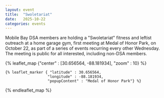 ```yaml
---
layout: event
title:  "Swoletariat"
date:   2025-10-22
categories: events
---
```


Mobile Bay DSA members are holding a "Swoletariat" fitness and leftist outreach at a home garage gym, first meeting at Medal of Honor Park, on October 22, as part of a series of events recurring every other Wednesday. The meeting is public for all interested, including non-DSA members.

{% leaflet_map {"center" : [30.656564, -88.181934],
                 "zoom" : 10} %}
    
    {% leaflet_marker { "latitude" : 30.656564,
                       "longitude" : -88.181934,
                       "popupContent" : "Medal of Honor Park"} %}

{% endleaflet_map %}